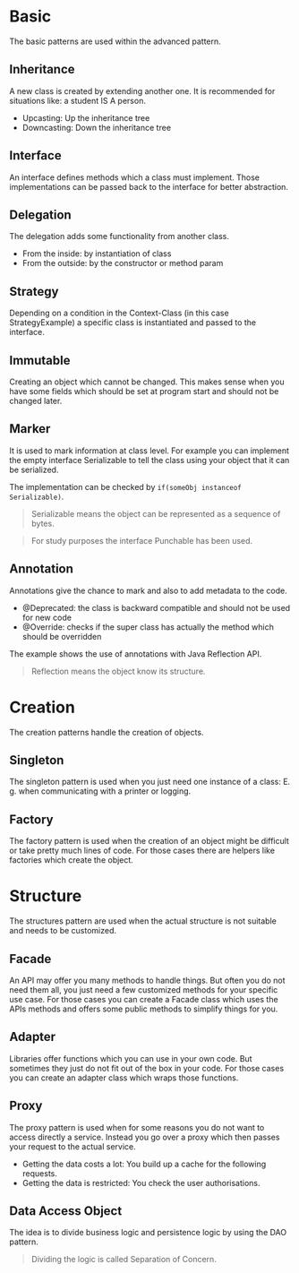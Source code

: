# Basic
The basic patterns are used within the advanced pattern.

## Inheritance
A new class is created by extending another one. It is recommended for situations like: a student IS A person.

* Upcasting: Up the inheritance tree
* Downcasting: Down the inheritance tree

## Interface
An interface defines methods which a class must implement. Those implementations can be passed back to the interface for better abstraction.

## Delegation
The delegation adds some functionality from another class.

* From the inside: by instantiation of class
* From the outside: by the constructor or method param

## Strategy
Depending on a condition in the Context-Class (in this case StrategyExample) a specific class is instantiated and passed to the interface.

## Immutable
Creating an object which cannot be changed. This makes sense when you have some fields which should be set at program start and should not be changed later.

## Marker
It is used to mark information at class level. For example you can implement the empty interface Serializable to tell the class using your object that it can be serialized.

The implementation can be checked by `if(someObj instanceof Serializable)`.
 
> Serializable means the object can be represented as a sequence of bytes.

> For study purposes the interface Punchable has been used.

## Annotation
Annotations give the chance to mark and also to add metadata to the code.

* @Deprecated: the class is backward compatible and should not be used for new code
* @Override: checks if the super class has actually the method which should be overridden

The example shows the use of annotations with Java Reflection API.

> Reflection means the object know its structure.

# Creation
The creation patterns handle the creation of objects.

## Singleton
The singleton pattern is used when you just need one instance of a class: E. g. when communicating with a printer or logging. 

## Factory
The factory pattern is used when the creation of an object might be difficult or take pretty much lines of code. For those cases there are helpers like factories which create the object.

# Structure
The structures pattern are used when the actual structure is not suitable and needs to be customized.

## Facade
An API may offer you many methods to handle things. But often you do not need them all, you just need a few customized methods for your specific use case. For those cases you can create a Facade class which uses the APIs methods and offers some public methods to simplify things for you.

## Adapter
Libraries offer functions which you can use in your own code. But sometimes they just do not fit out of the box in your code. For those cases you can create an adapter class which wraps those functions. 

## Proxy
The proxy pattern is used when for some reasons you do not want to access directly a service. Instead you go over a proxy which then passes your request to the actual service.

* Getting the data costs a lot: You build up a cache for the following requests.
* Getting the data is restricted: You check the user authorisations.

## Data Access Object
The idea is to divide business logic and persistence logic by using the DAO pattern.

> Dividing the logic is called Separation of Concern.
